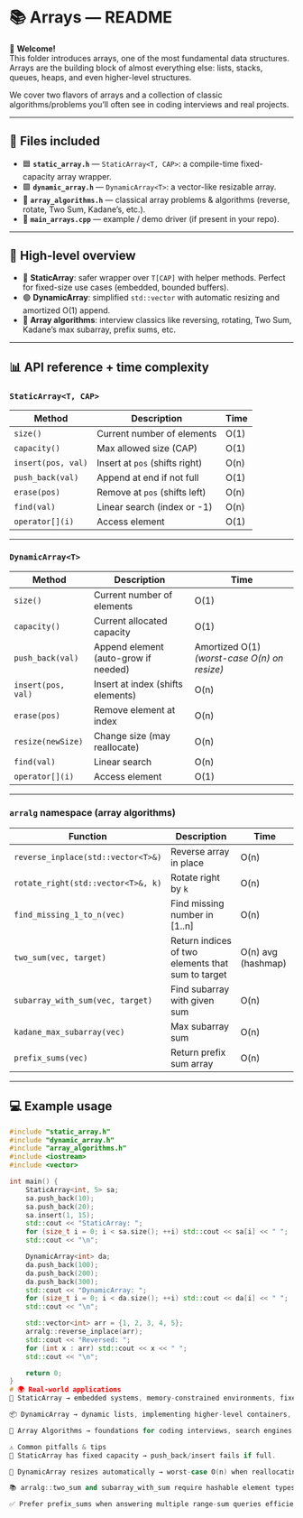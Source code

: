 # 📚 Arrays — README

👋 **Welcome!**  
This folder introduces arrays, one of the most fundamental data structures. Arrays are the building block of almost everything else: lists, stacks, queues, heaps, and even higher-level structures.

We cover two flavors of arrays and a collection of classic algorithms/problems you’ll often see in coding interviews and real projects.

---

## 📄 Files included
- 🟦 **`static_array.h`** — `StaticArray<T, CAP>`: a compile-time fixed-capacity array wrapper.  
- 🟩 **`dynamic_array.h`** — `DynamicArray<T>`: a vector-like resizable array.  
- 🧩 **`array_algorithms.h`** — classical array problems & algorithms (reverse, rotate, Two Sum, Kadane’s, etc.).  
- 📝 **`main_arrays.cpp`** — example / demo driver (if present in your repo).

---

## 🧠 High-level overview
- 🔵 **StaticArray**: safer wrapper over `T[CAP]` with helper methods. Perfect for fixed-size use cases (embedded, bounded buffers).  
- 🟢 **DynamicArray**: simplified `std::vector` with automatic resizing and amortized O(1) append.  
- 🧮 **Array algorithms**: interview classics like reversing, rotating, Two Sum, Kadane’s max subarray, prefix sums, etc.

---

## 📊 API reference + time complexity

### `StaticArray<T, CAP>`
| Method | Description | Time |
|---|---|---|
| `size()` | Current number of elements | O(1) |
| `capacity()` | Max allowed size (CAP) | O(1) |
| `insert(pos, val)` | Insert at `pos` (shifts right) | O(n) |
| `push_back(val)` | Append at end if not full | O(1) |
| `erase(pos)` | Remove at `pos` (shifts left) | O(n) |
| `find(val)` | Linear search (index or -1) | O(n) |
| `operator[](i)` | Access element | O(1) |

---

### `DynamicArray<T>`
| Method | Description | Time |
|---|---|---|
| `size()` | Current number of elements | O(1) |
| `capacity()` | Current allocated capacity | O(1) |
| `push_back(val)` | Append element (auto-grow if needed) | Amortized O(1) *(worst-case O(n) on resize)* |
| `insert(pos, val)` | Insert at index (shifts elements) | O(n) |
| `erase(pos)` | Remove element at index | O(n) |
| `resize(newSize)` | Change size (may reallocate) | O(n) |
| `find(val)` | Linear search | O(n) |
| `operator[](i)` | Access element | O(1) |

---

### `arralg` namespace (array algorithms)
| Function | Description | Time |
|---|---|---|
| `reverse_inplace(std::vector<T>&)` | Reverse array in place | O(n) |
| `rotate_right(std::vector<T>&, k)` | Rotate right by `k` | O(n) |
| `find_missing_1_to_n(vec)` | Find missing number in [1..n] | O(n) |
| `two_sum(vec, target)` | Return indices of two elements that sum to target | O(n) avg (hashmap) |
| `subarray_with_sum(vec, target)` | Find subarray with given sum | O(n) |
| `kadane_max_subarray(vec)` | Max subarray sum | O(n) |
| `prefix_sums(vec)` | Return prefix sum array | O(n) |

---

## 💻 Example usage

```cpp
#include "static_array.h"
#include "dynamic_array.h"
#include "array_algorithms.h"
#include <iostream>
#include <vector>

int main() {
    StaticArray<int, 5> sa;
    sa.push_back(10);
    sa.push_back(20);
    sa.insert(1, 15);
    std::cout << "StaticArray: ";
    for (size_t i = 0; i < sa.size(); ++i) std::cout << sa[i] << " ";
    std::cout << "\n";

    DynamicArray<int> da;
    da.push_back(100);
    da.push_back(200);
    da.push_back(300);
    std::cout << "DynamicArray: ";
    for (size_t i = 0; i < da.size(); ++i) std::cout << da[i] << " ";
    std::cout << "\n";

    std::vector<int> arr = {1, 2, 3, 4, 5};
    arralg::reverse_inplace(arr);
    std::cout << "Reversed: ";
    for (int x : arr) std::cout << x << " ";
    std::cout << "\n";

    return 0;
}
# 🌍 Real-world applications
🧱 StaticArray → embedded systems, memory-constrained environments, fixed-size buffers.

📦 DynamicArray → dynamic lists, implementing higher-level containers, anytime size changes frequently.

🔬 Array Algorithms → foundations for coding interviews, search engines, ML preprocessing, financial analysis (sliding windows, max subarray problems).

⚠️ Common pitfalls & tips
📏 StaticArray has fixed capacity → push_back/insert fails if full.

🚀 DynamicArray resizes automatically → worst-case O(n) when reallocating, but amortized O(1).

📚 arralg::two_sum and subarray_with_sum require hashable element types.

✅ Prefer prefix_sums when answering multiple range-sum queries efficiently.